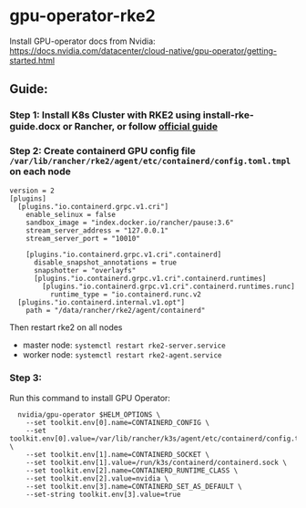 # gpu-operator-rke2

Install GPU-operator docs from Nvidia: https://docs.nvidia.com/datacenter/cloud-native/gpu-operator/getting-started.html

## Guide:
### Step 1: Install K8s Cluster with RKE2 using install-rke-guide.docx or Rancher, or follow [official guide](https://ranchermanager.docs.rancher.com/v2.5/how-to-guides/new-user-guides/kubernetes-cluster-setup/rke2-for-rancher)
### Step 2: Create containerd GPU config file `/var/lib/rancher/rke2/agent/etc/containerd/config.toml.tmpl` on each node
```
version = 2
[plugins]
  [plugins."io.containerd.grpc.v1.cri"]
    enable_selinux = false 
    sandbox_image = "index.docker.io/rancher/pause:3.6" 
    stream_server_address = "127.0.0.1" 
    stream_server_port = "10010"

    [plugins."io.containerd.grpc.v1.cri".containerd] 
      disable_snapshot_annotations = true 
      snapshotter = "overlayfs" 
      [plugins."io.containerd.grpc.v1.cri".containerd.runtimes] 
        [plugins."io.containerd.grpc.v1.cri".containerd.runtimes.runc] 
          runtime_type = "io.containerd.runc.v2
  [plugins."io.containerd.internal.v1.opt"] 
    path = "/data/rancher/rke2/agent/containerd"
```
Then restart rke2 on all nodes 
  + master node: `systemctl restart rke2-server.service`
  + worker node: `systemctl restart rke2-agent.service`
### Step 3: 
Run this command to install GPU Operator:

```helm install -n gpu-operator --create-namespace \
  nvidia/gpu-operator $HELM_OPTIONS \
    --set toolkit.env[0].name=CONTAINERD_CONFIG \
    --set toolkit.env[0].value=/var/lib/rancher/k3s/agent/etc/containerd/config.toml.tmpl \
    --set toolkit.env[1].name=CONTAINERD_SOCKET \
    --set toolkit.env[1].value=/run/k3s/containerd/containerd.sock \
    --set toolkit.env[2].name=CONTAINERD_RUNTIME_CLASS \
    --set toolkit.env[2].value=nvidia \
    --set toolkit.env[3].name=CONTAINERD_SET_AS_DEFAULT \
    --set-string toolkit.env[3].value=true
```
